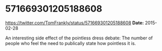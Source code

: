 # 571669301205188608
https://twitter.com/TomFrankly/status/571669301205188608
**Date:** 2015-02-28

An interesting side effect of the pointless dress debate: The number of people who feel the need to publically state how pointless it is.
